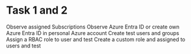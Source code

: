 # Task 1 and 2
Observe assigned Subscriptions Observe Azure Entra ID or create own Azure Entra ID in personal Azure account Create test users and groups Assign a RBAC role to user and test Create a custom role and assigned to users and test
